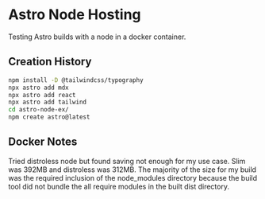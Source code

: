 # Astro Node Hosting

Testing Astro builds with a node in a docker container.

## Creation History

```bash
npm install -D @tailwindcss/typography
npx astro add mdx
npx astro add react
npx astro add tailwind
cd astro-node-ex/
npm create astro@latest
```

## Docker Notes

Tried distroless node but found saving not enough for my use case.
Slim was 392MB and distroless was 312MB.
The majority of the size for my build was the required inclusion of the
node_modules directory because the build tool did not bundle the all require
modules in the built dist directory.
